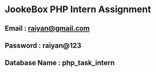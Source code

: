 # JookeBox PHP Intern Assignment

## Email : raiyan@gmail.com

## Password : raiyan@123

## Database Name : php_task_intern
